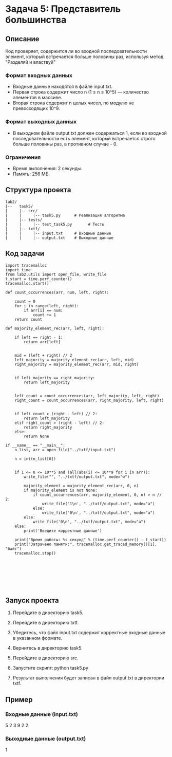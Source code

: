 # Задача 5: Представитель большинства

## Описание

Код проверяет, содержится ли во входной последовательности элемент, который встречается больше половины раз, используя метод "Разделяй и властвуй"
### Формат входных данных
- Входные данные находятся в файле input.txt.
- Первая строка содержит число n (1 ≤ n ≤ 10^5) — количество элементов в массиве.
- Вторая строка содержит n целых чисел, по модулю не превосходящих 10^9.


### Формат выходных данных
- В выходном файле output.txt должен содержаться 1, если во входной последовательности есть элемент, который встречается строго больше половины раз, в противном случае - 0.

### Ограничения
- Время выполнения: 2 секунды.
- Память: 256 МБ.

## Структура проекта
```
lab2/
|--   task5/
|     |-- src/
|     |     |-- task5.py      # Реализация алгоритма
|     |-- tests/
|     |     |-- test_task5.py       # Тесты
|     |-- txtf/
|     |     |-- input.txt     # Входные данные
|     |     |-- output.txt    # Выходные данные
```
## Код задачи
```
import tracemalloc
import time
from lab2.utils import open_file, write_file
t_start = time.perf_counter()
tracemalloc.start()

def count_occurrences(arr, num, left, right):

    count = 0
    for i in range(left, right):
        if arr[i] == num:
            count += 1
    return count

def majority_element_rec(arr, left, right):

    if left == right - 1:
        return arr[left]


    mid = (left + right) // 2
    left_majority = majority_element_rec(arr, left, mid)
    right_majority = majority_element_rec(arr, mid, right)


    if left_majority == right_majority:
        return left_majority


    left_count = count_occurrences(arr, left_majority, left, right)
    right_count = count_occurrences(arr, right_majority, left, right)


    if left_count > (right - left) // 2:
        return left_majority
    elif right_count > (right - left) // 2:
        return right_majority
    else:
        return None

if __name__ == "__main__":
    n_list, arr = open_file("../txtf/input.txt")

    n = int(n_list[0])


    if 1 <= n <= 10**5 and (all(abs(i) <= 10**9 for i in arr)):
        write_file("", "../txtf/output.txt", mode="w")

        majority_element = majority_element_rec(arr, 0, n)
        if majority_element is not None:
            if count_occurrences(arr, majority_element, 0, n) > n // 2:
                write_file('1\n', "../txtf/output.txt", mode="a")
            else:
                write_file('0\n', "../txtf/output.txt", mode="a")
        else:
            write_file('0\n', "../txtf/output.txt", mode="a")
    else:
        print('Введите корректные данные')

    print("Время работы: %s секунд" % (time.perf_counter() - t_start))
    print("Затрачено памяти:", tracemalloc.get_traced_memory()[1], "байт")
    tracemalloc.stop()








```
## Запуск проекта

1. Перейдите в директорию task5.
2. Перейдите в директорию txtf.
3. Убедитесь, что файл input.txt содержит корректные входные данные в указанном формате.
4. Вернитесь в директорию task5.
5. Перейдите в директорию src.
6. Запустите скрипт:
      python task5.py
   
7. Результат выполнения будет записан в файл output.txt в директории txtf.

## Пример

### Входные данные (input.txt)
5
2 3 9 2 2

### Выходные данные (output.txt)
1
